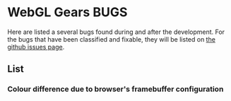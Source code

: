 # WebGL Gears BUGS
Here are listed a several bugs found during and after the development.
For the bugs that have been classified and fixable, they will be listed on
[the github issues page](https://github.com/dxdxdt/webglgears/issues).

## List
### Colour difference due to browser's framebuffer configuration
